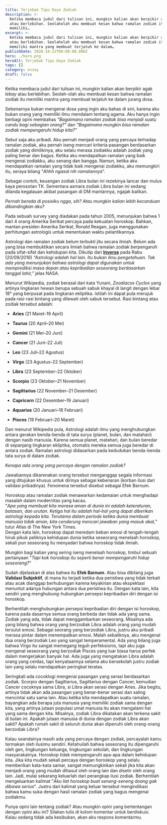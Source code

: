 ```yaml
---
title: Terjebak Tipu Daya Zodiak
description: >-
  Ketika membaca judul dari tulisan ini, mungkin kalian akan berpikir agak lebay
  atau berlebihan. Seolaholah aku membuat kesan bahwa ramalan zodiak itu
  memiliki…
excerpt: >-
  Ketika membaca judul dari tulisan ini, mungkin kalian akan berpikir agak lebay
  atau berlebihan. Seolaholah aku membuat kesan bahwa ramalan zodiak itu
  memiliki mantra yang membuat terjatuh ke dalam…
publishDate: 2020-10-22T00:00:00.000Z
hero: ./hero.png
heroAlt: Terjebak Tipu Daya Zodiak
tags: []
category: essay
draft: false
---
```


Ketika membaca judul dari tulisan ini, mungkin kalian akan berpikir agak _lebay_ atau berlebihan. Seolah-olah aku membuat kesan bahwa ramalan zodiak itu memiliki mantra yang membuat terjatuh ke dalam jurang dosa.

Sebenarnya bukan mengenai dosa yang ingin aku bahas di sini, karena aku bukan orang yang memiliki ilmu mendalam tentang agama. Aku hanya ingin berbagi opini membahas _"Bagaimana ramalan zodiak bisa menjadi suatu candu bagi sebagian orang?"_ dan _"Bagaimana mungkin bisa ramalan zodiak mempengaruhi hidup kita?"_

Sebut saja aku pribadi. Aku pernah menjadi orang yang percaya terhadap ramalan zodiak, aku pernah iseng mencari kriteria pasangan berdasarkan zodiak yang dimilikinya, aku selalu merasa zodiakku adalah zodiak yang paling benar dan bagus. Ketika aku mendapatkan ramalan yang baik mengenai zodiakku, aku senang dan bangga. Namun, ketika aku mendapatkan ramalan yang tidak baik mengenai zodiakku, aku memungkiri itu, seraya bilang “_Ahhh ngasal nih ramalannya_”.

Sebagai contoh, keuangan zodiak Libra bulan ini rezekinya lancar dan mulus kaya perosotan TK. Sementara asmara zodiak Libra bulan ini sedang dilanda kegalauan akibat pasangan di DM mantannya, ngajak balikan.

_Pernah berada di posisiku ngga, sih? Atau mungkin kalian lebih kecanduan dibandingkan aku?_

Pada sebuah survey yang diadakan pada tahun 2005, menunjukan bahwa 1 dari 4 orang Amerika Serikat percaya pada kekuatan horoskop. Bahkan, mantan presiden Amerika Serikat, Ronald Reagan, juga menggunakan perhitungan astrologis untuk menentukan waktu pelantikannya.

Astrologi dan ramalan zodiak belum terbukti jitu secara ilmiah. Belum ada yang bisa membuktikan secara ilmiah bahwa ramalan zodiak berpengaruh pada sifat-sifat dan kehidupan kita. Dikutip dari <a href="https://www.inverse.com/article/21211-nasa-didn-t-change-zodiac-signs-astrology-versus-astronomy">**Inverse**</a> pada Rabu (20/09/2016) _“Astrologi adalah hal lain. Itu bukan ilmu pengetahuan. Tak ada yang menunjukan bahwa astrologi dapat digunakan untuk memprediksi masa depan atau kepribadian seseorang berdasarkan tanggal lahir,”_ jelas NASA.

Menurut Wikipedia, zodiak berasal dari kata Yunani, _Zoodiacos Cyclos_ yang artinya lingkaran hewan berupa sebuah sabuk khayal di langit dengan lebar 18° yang berpusat pada lingkaran ekliptika. Istilah ini dapat pula merujuk pada rasi-rasi bintang yang dilewati oleh sabuk tersebut. Rasi bintang atau zodiak tersebut adalah:

- **Aries** (21 Maret–19 April)

- **Taurus** (20 April–20 Mei)

- **Gemini** (21 Mei–20 Juni)

- **Cancer** (21 Juni–22 Juli)

- **Leo** (23 Juli–22 Agustus)

- **Virgo** (23 Agustus–22 September)

- **Libra** (23 September–22 Oktober)

- **Scorpio** (23 Oktober–21 November)

- **Sagittarius** (22 November–21 Desember)

- **Capricorn** (22 Desember–19 Januari)

- **Aquarius** (20 Januari–18 Februari)

- **Pisces** (19 Februari–20 Maret)

Dan menurut Wikipedia pula, Astrologi adalah ilmu yang menghubungkan antara gerakan benda-benda di tata surya (planet, bulan, dan matahari) dengan nasib manusia. Karena semua planet, matahari, dan bulan beredar di sepanjang lingkaran ekliptika, otomatis mereka semua juga beredar di antara zodiak. Ramalan astrologi didasarkan pada kedudukan benda-benda tata surya di dalam zodiak.

_Kenapa ada orang yang percaya dengan ramalan zodiak?_

Jawabannya dikarenakan orang tersebut menganggap segala informasi yang ditujukan khusus untuk dirinya sebagai kebenaran (korban ilusi dari validasi pribadinya). Fenomena tersebut disebut sebagai Efek Barnum.

Horoskop atau ramalan zodiak menawarkan kedamaian untuk menghadapi masalah dalam modernitas yang kacau.  
"_Apa yang membuat kita merasa aman di dunia ini adalah keteraturan, batasan, dan urutan. Ketiga hal itu adalah hal-hal yang dapat diberikan astrologi kepada kita. Terutama dalam periode ketika dunia membuat manusia tidak aman, kita cenderung mencari jawaban yang masuk akal,_" tutur Atlas di The New York Times.  
Dengan kata lain, horoskop dapat meredam beban emosi di tengah-tengah hiruk pikuk peliknya kehidupan dunia ketika seseorang menelaah horoskop, sekali pun seseorang itu menyadari bahwa horoskop tidak ilmiah.

Mungkin bagi kalian yang sering iseng menelaah horoskop, timbul sebuah pertanyaan "_Tapi kok horoskop itu seperti benar mempengaruhi hidup seseorang?_"

Sudah dijelaskan di atas bahwa itu **Efek Barnum**. Atau bisa dibilang juga **Validasi Subjektif**, di mana itu terjadi ketika dua peristiwa yang tidak terkait atau acak dianggap berhubungan karena keyakinan atau ekspektasi menuntut adanya hubungan antara dua peristiwa itu. Dengan kata lain, kita sendiri yang menghubung-hubungkan persepsi kepribadian diri dengan isi horoskop.

Berhentilah menghubungkan persepsi kepribadian diri dengan isi horoskop, karena pada dasarnya semua orang berbeda dan tidak ada yang sama. Zodiak yang ada, tidak dapat menggambarkan seseorang. Misalnya ada yang bilang bahwa orang yang berzodiak Libra adalah orang yang mudah tersulut emosi. Sebagai seorang yang berzodiak Libra, justru aku pribadi merasa pintar dalam menempatkan emosi. Malah sebaliknya, aku mengenal dua orang berzodiak Leo yang sangat temperamental. Ada yang bilang juga bahwa Virgo itu sangat memegang teguh perfeksionis, tapi aku juga mengenal seseorang yang berzodiak Pisces yang luar biasa harus perfek dalam mengerjakan banyak hal. Ada juga yang mengatakan Libra adalah orang yang cerdas, tapi kenyataannya selama aku bersekolah justru zodiak lain yang selalu mendapatkan peringkat teratas.

Seringkali ada cocoklogi mengenai pasangan yang serasi berdasarkan zodiak. Scorpio dengan Sagittarius, Sagittarius dengan Cancer, kemudian Cancer cocoknya sama Libra, si Libra akan serasi dengan Aries. Jika begitu, artinya tidak akan ada pasangan yang benar-benar serasi dan saling mencintai satu sama lain. Atau ketika kita mendapatkan suatu ramalan, bayangkan ada berapa juta manusia yang memiliki zodiak sama dengan kita, yang artinya jutaan populasi umat manusia itu akan mengalami hal yang sama dengan kita. Misalnya, zodiak Libra dikatakan akan terkena sakit di bulan ini. Apakah jutaan manusia di dunia dengan zodiak Libra akan sakit? Apakah rumah sakit di seluruh dunia akan dipenuhi oleh orang-orang berzodiak Libra?

Kalau seandainya masih ada yang percaya dengan zodiak, percayalah kamu termakan oleh ilusimu sendiri. Ketahuilah bahwa seseorang itu dipengaruhi oleh gen, lingkungan keluarga, lingkungan sekolah, dan lingkungan masyarakatnya. Horoskop tidak mempengaruhi apa-apa dalam kehidupan kita. Jika kita mudah sekali percaya dengan horoskop yang selalu memberikan kata-kata samar, sangat memungkinkan sekali jika kita akan menjadi orang yang mudah dihasut oleh orang lain dan disetir oleh orang lain. Jadi, mulai sekarang keluarlah dari perangkap ilusi zodiak. Berhentilah mengeluarkan kalimat "_Aku liat horoskop buat seneng-seneng doang gak dibawa serius_". Justru dari kalimat yang keluar tersebut mengindikasi bahwa kamu suka dengan hasil ramalan zodiak yang bagus mengenai zodiakmu.

Punya opini lain tentang zodiak? Atau mungkin opini yang bertentangan dengan opini aku ini? Silakan tulis di kolom komentar untuk berdiskusi. Kalau sedang tidak ada kesibukan, akan aku respons komentarmu.
